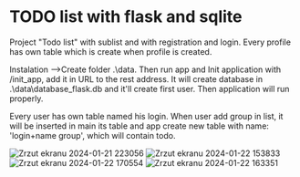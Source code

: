 # TODO list with flask and sqlite
Project "Todo list" with sublist and with registration and login. Every profile has own table which is create when profile is created. 

Instalation -->Create folder .\data. Then run app and Init application with /init_app, add it in URL to the rest address. It will create database in .\data\database_flask.db and it'll create first user. Then application will run properly.

Every user has own table named his login. When user add group in list, it will be inserted in main its table and app create new table with name: 'login+name group', which will contain todo.

![Zrzut ekranu 2024-01-21 223056](https://github.com/Dirmeril/To-do-list-Flask-sqlite3-/assets/102697092/f59d1bca-9d6c-48e6-9846-52a69e579649)
![Zrzut ekranu 2024-01-22 153833](https://github.com/Dirmeril/To-do-list-Flask-sqlite3-/assets/102697092/b56050bb-d820-4338-873f-40b1aa4c00cb)
![Zrzut ekranu 2024-01-22 170554](https://github.com/Dirmeril/To-do-list-Flask-sqlite3-/assets/102697092/a84bffed-0bff-49ee-a56f-aaffbb1395e7)
![Zrzut ekranu 2024-01-22 163351](https://github.com/Dirmeril/To-do-list-Flask-sqlite3-/assets/102697092/715e5242-647f-4c69-ac25-e4cb5b2ecddf)

